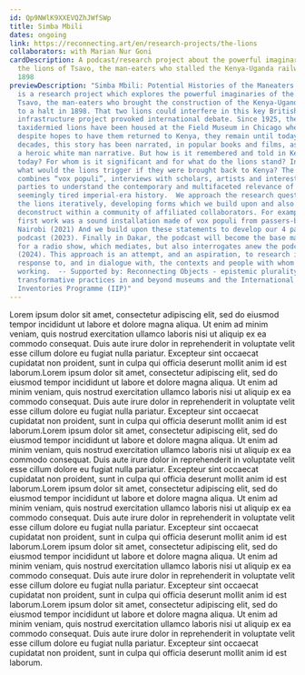 ```yaml
---
id: Qp9NWlK9XXEVQZhJWfSWp
title: Simba Mbili
dates: ongoing
link: https://reconnecting.art/en/research-projects/the-lions
collaborators: with Marian Nur Goni
cardDescription: A podcast/research project about the powerful imaginaries of
  the lions of Tsavo, the man-eaters who stalled the Kenya-Uganda railway in
  1898
previewDescription: "Simba Mbili: Potential Histories of the Maneaters of Tsavo
  is a research project which explores the powerful imaginaries of the lions of
  Tsavo, the man-eaters who brought the construction of the Kenya-Uganda railway
  to a halt in 1898. That two lions could interfere in this key British imperial
  infrastructure project provoked international debate. Since 1925, the
  taxidermied lions have been housed at the Field Museum in Chicago where,
  despite hopes to have them returned to Kenya, they remain until today.  Over
  decades, this story has been narrated, in popular books and films, as part of
  a heroic white man narrative. But how is it remembered and told in Kenya
  today? For whom is it significant and for what do the lions stand? Indeed,
  what would the lions trigger if they were brought back to Kenya? The podcast
  combines “vox populi”, interviews with scholars, artists and interested
  parties to understand the contemporary and multifaceted relevance of this
  seemingly tired imperial-era history.  We approach the research question of
  the lions iteratively, developing forms which we build upon and also
  deconstruct within a community of affiliated collaborators. For example, our
  first work was a sound installation made of vox populi from passers-by in
  Nairobi (2021) And we build upon these statements to develop our 4 part
  podcast (2023). Finally in Dakar, the podcast will become the base material
  for a radio show, which mediates, but also interrogates anew the podcast
  (2024). This approach is an attempt, and an aspiration, to research in
  response to, and in dialogue with, the contexts and people with whom are
  working.  -- Supported by: Reconnecting Objects - epistemic plurality and
  transformative practices in and beyond museums and the International
  Inventories Programme (IIP)"
---
```

Lorem ipsum dolor sit amet, consectetur adipiscing elit, sed do eiusmod tempor incididunt ut labore et dolore magna aliqua. Ut enim ad minim veniam, quis nostrud exercitation ullamco laboris nisi ut aliquip ex ea commodo consequat. Duis aute irure dolor in reprehenderit in voluptate velit esse cillum dolore eu fugiat nulla pariatur. Excepteur sint occaecat cupidatat non proident, sunt in culpa qui officia deserunt mollit anim id est laborum.Lorem ipsum dolor sit amet, consectetur adipiscing elit, sed do eiusmod tempor incididunt ut labore et dolore magna aliqua. Ut enim ad minim veniam, quis nostrud exercitation ullamco laboris nisi ut aliquip ex ea commodo consequat. Duis aute irure dolor in reprehenderit in voluptate velit esse cillum dolore eu fugiat nulla pariatur. Excepteur sint occaecat cupidatat non proident, sunt in culpa qui officia deserunt mollit anim id est laborum.Lorem ipsum dolor sit amet, consectetur adipiscing elit, sed do eiusmod tempor incididunt ut labore et dolore magna aliqua. Ut enim ad minim veniam, quis nostrud exercitation ullamco laboris nisi ut aliquip ex ea commodo consequat. Duis aute irure dolor in reprehenderit in voluptate velit esse cillum dolore eu fugiat nulla pariatur. Excepteur sint occaecat cupidatat non proident, sunt in culpa qui officia deserunt mollit anim id est laborum.Lorem ipsum dolor sit amet, consectetur adipiscing elit, sed do eiusmod tempor incididunt ut labore et dolore magna aliqua. Ut enim ad minim veniam, quis nostrud exercitation ullamco laboris nisi ut aliquip ex ea commodo consequat. Duis aute irure dolor in reprehenderit in voluptate velit esse cillum dolore eu fugiat nulla pariatur. Excepteur sint occaecat cupidatat non proident, sunt in culpa qui officia deserunt mollit anim id est laborum.Lorem ipsum dolor sit amet, consectetur adipiscing elit, sed do eiusmod tempor incididunt ut labore et dolore magna aliqua. Ut enim ad minim veniam, quis nostrud exercitation ullamco laboris nisi ut aliquip ex ea commodo consequat. Duis aute irure dolor in reprehenderit in voluptate velit esse cillum dolore eu fugiat nulla pariatur. Excepteur sint occaecat cupidatat non proident, sunt in culpa qui officia deserunt mollit anim id est laborum.Lorem ipsum dolor sit amet, consectetur adipiscing elit, sed do eiusmod tempor incididunt ut labore et dolore magna aliqua. Ut enim ad minim veniam, quis nostrud exercitation ullamco laboris nisi ut aliquip ex ea commodo consequat. Duis aute irure dolor in reprehenderit in voluptate velit esse cillum dolore eu fugiat nulla pariatur. Excepteur sint occaecat cupidatat non proident, sunt in culpa qui officia deserunt mollit anim id est laborum.
